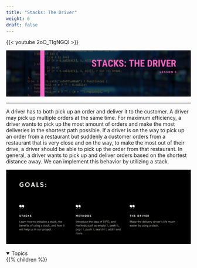 ```yaml
---
title: "Stacks: The Driver"
weight: 6
draft: false
---
```


{{< youtube 2oO_TIgNGQI >}}
<link rel="stylesheet" href="../style.css">

![stackTitle](../img/stackTitle.png)
<hr>

A driver has to both pick up an order and deliver it to the customer. A driver may pick up multiple orders at the same time. For maximum efficiency, a driver wants to pick up the most amount of orders and make the most deliveries in the shortest path possible. If a driver is on the way to pick up an order from a restaurant but suddenly a customer orders from a restaurant that is very close and on the way, to make the most out of their drive, a driver should be able to pick up the order from that restaurant. In general, a driver wants to pick up and deliver orders based on the shortest distance away. We can implement this behavior by utilizing a stack.

![stackGoals](../img/stackGoals.png)

<details open>
<summary>Topics</summary>
{{% children %}}
</details>
